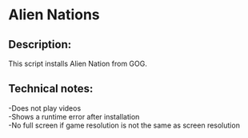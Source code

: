 # Alien Nations

## Description:
This script installs Alien Nation from GOG.

## Technical notes:
-Does not play videos<br>
-Shows a runtime error after installation<br>
-No full screen if game resolution is not the same as screen resolution<br>

